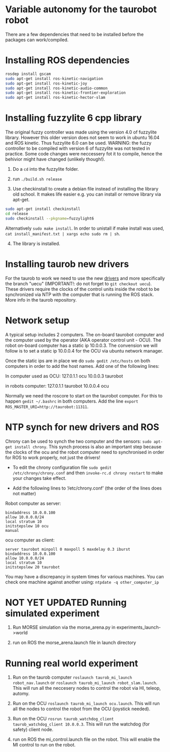 # Variable autonomy for the taurobot robot
There are a few dependencies that need to be installed before the packages can work/compiled.

# Installing ROS dependencies 
```sh
rosdep install gscam
sudo apt-get install ros-kinetic-navigation
sudo apt-get install ros-kinetic-joy
sudo apt-get install ros-kinetic-audio-common
sudo apt-get install ros-kinetic-frontier-exploration
sudo apt-get install ros-kinetic-hector-slam
```

# Installing fuzzylite 6 cpp library 
The original fuzzy controller was made using the version 4.0 of fuzzylite library. However this older version does not seem to work in ubuntu 16.04 and ROS kinetic. Thus fuzzylite 6.0 can be used. WARNING: the fuzzy controller to be compiled with version 6 of fuzzylite was not tested in practice. Some code changes were neccessery fot it to compile, hence the behivior might have changed (unlikely though!).
1) Do a `cd` into the fuzzylite folder.

2)  run `./build.sh release`

3) Use checkinstall to create a debian file instead of installing the library old school. It makes life easier e.g. you can install or remove library via apt-get. 

```sh
sudo apt-get install checkinstall
cd release
sudo checkinstall --pkgname=fuzzylight6
```

Alternatively `sudo make install`. In order to unistall if make install was used, `cat install_manifest.txt | xargs echo sudo rm | sh`.

4) The library is installed.

# Installing taurob new drivers
For the taurob to work we need to use the new [drivers](https://github.com/taurob/taurobtrackerapi/tree/uecu) and more specifically the branch "uecu" (IMPORTANT!: do not forget to `git checkout uecu`).  These drivers require the clocks of the control units inside the robot to be synchronized via NTP with the computer that is running the ROS stack. More info in the taurob repository.

# Network setup
A typical setup includes 2 computers. The on-board taurobot computer and the computer used by the operator (AKA operator control unit - OCU). The robot on-board computer has a static ip 10.0.0.3. The convension we will follow is to set a static ip 10.0.0.4 for the OCU via ubuntu network manager.

Once the static ips are in place we do `sudo gedit /etc/hosts` on both computers in order to add the host names. Add one of the following lines:

In computer used as OCU: 
127.0.1.1 	ocu
10.0.0.3 	taurobot

in robots computer:
127.0.1.1	taurobot
10.0.0.4        ocu

Normally we need the roscore to start on the taurobot computer. For this to happen `gedit ~/.bashrc` in both computers. Add the line `export ROS_MASTER_URI=http://taurobot:11311`.


# NTP synch for new drivers and ROS
Chrony can be used to synch the two computer and the sensors:  `sudo apt-get install chrony`. This synch process is also an important step because the clocks of the ocu and the robot computer need to synchronised in order for ROS to work properly, not just the drivers!

 - To edit the chrony configuration file `sudo gedit /etc/chrony/chrony.conf` and then `invoke-rc.d chrony restart` to make your changes take effect.

* Add the following lines to ‘/etc/chrony.conf’ (the order of the lines does not matter)

Robot computer as server: 
```
bindaddress 10.0.0.100
allow 10.0.0.0/24
local stratum 10
initstepslew 10 ocu
manual
```

ocu computer as client:
```
server taurobot minpoll 0 maxpoll 5 maxdelay 0.3 iburst
bindaddress 10.0.0.100
allow 10.0.0.0/24
local stratum 10
initstepslew 20 taurobot
```

You may have a discrepancy in system times for various machines. You can check one machine against another using: `ntpdate -q other_computer_ip`

# NOT YET UPDATED Running simulated experiment

1) Run MORSE simulation via the morse_arena.py in experiments_launch->world

2) run on ROS the morse_arena.launch file in launch directory

# Running real world experiment

1) Run on the taurob computer `roslaunch taurob_mi_launch robot_nav.launch` or `roslaunch taurob_mi_launch robot_slam.launch`. This will run all the neccesery nodes to control the robot via HI, teleop, automy.

2) Run on the OCU `roslaunch taurob_mi_launch ocu.launch`. This will run all the nodes to control the robot from the OCU (joystick needed).

3) Run on the OCU `rosrun taurob_watchdog_client taurob_watchdog_client 10.0.0.3`. This will run the watchdog (for safety) client node.

4) run on ROS the mi_control.launch file on the robot. This will enable the MI control to run on the robot.
